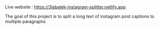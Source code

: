 Live website : https://3labalek-instagram-splitter.netlify.app

The goal of this project is to split a long text of instagram post captions to multiple paragraphs
